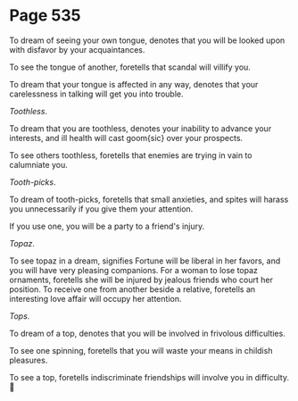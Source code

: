 # Page 535
To dream of seeing your own tongue, denotes that you will be looked
upon with disfavor by your acquaintances.


To see the tongue of another, foretells that scandal will villify you.


To dream that your tongue is affected in any way, denotes that your
carelessness in talking will get you into trouble.


_Toothless_.


To dream that you are toothless, denotes your inability to advance
your interests, and ill health will cast goom{sic} over your prospects.


To see others toothless, foretells that enemies are trying in vain
to calumniate you.


_Tooth-picks_.


To dream of tooth-picks, foretells that small anxieties, and spites
will harass you unnecessarily if you give them your attention.


If you use one, you will be a party to a friend's injury.


_Topaz_.


To see topaz in a dream, signifies Fortune will be liberal
in her favors, and you will have very pleasing companions.
For a woman to lose topaz ornaments, foretells she will
be injured by jealous friends who court her position.
To receive one from another beside a relative, foretells an
interesting love affair will occupy her attention.


_Tops_.


To dream of a top, denotes that you will be involved
in frivolous difficulties.


To see one spinning, foretells that you will waste your means
in childish pleasures.


To see a top, foretells indiscriminate friendships will involve
you in difficulty.
